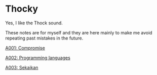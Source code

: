 # Thocky
Yes, I like the Thock sound.

These notes are for myself and they are here mainly to make me avoid repeating past mistakes in the future.

[A001: Compromise](a001.md)

[A002: Programming languages](a002.md)

[A003: Sekaikan](a003.md)



